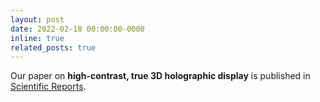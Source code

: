 ```yaml
---
layout: post
date: 2022-02-18 00:00:00-0000
inline: true
related_posts: true
---
```


Our paper on **high-contrast, true 3D holographic display** is published in [Scientific Reports](https://www.nature.com/articles/s41598-022-06405-2).
